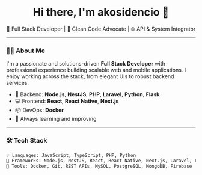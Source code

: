 <h1 align="center">Hi there, I'm akosidencio 👋</h1>

<p align="center">
  🚀 Full Stack Developer | 🧩 Clean Code Advocate | 🌐 API & System Integrator  
</p>

---

### 🧑‍💻 About Me

I'm a passionate and solutions-driven **Full Stack Developer** with professional experience building scalable web and mobile applications. I enjoy working across the stack, from elegant UIs to robust backend services.

- 🔧 Backend: **Node.js**, **NestJS**, **PHP**, **Laravel**, **Python**, **Flask**
- 💻 Frontend: **React**, **React Native**, **Next.js**
- 📦 DevOps: **Docker**
- 🧠 Always learning and improving

---

### 🛠️ Tech Stack

```bash
💡 Languages: JavaScript, TypeScript, PHP, Python  
🧰 Frameworks: Node.js, NestJS, React, React Native, Next.js, Laravel, Flask  
🔧 Tools: Docker, Git, REST APIs, MySQL, PostgreSQL, MongoDB, Firebase

